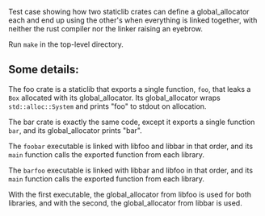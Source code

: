 Test case showing how two staticlib crates can define a global_allocator each
and end up using the other's when everything is linked together, with neither
the rust compiler nor the linker raising an eyebrow.

Run `make` in the top-level directory.

Some details:
-------------

The foo crate is a staticlib that exports a single function, `foo`, that leaks
a `Box` allocated with its global_allocator. Its global_allocator wraps
`std::alloc::System` and prints "foo" to stdout on allocation.

The bar crate is exactly the same code, except it exports a single function `bar`,
and its global_allocator prints "bar".

The `foobar` executable is linked with libfoo and libbar in that order, and its
`main` function calls the exported function from each library.

The `barfoo` executable is linked with libbar and libfoo in that order, and its
`main` function calls the exported function from each library.

With the first executable, the global_allocator from libfoo is used for both
libraries, and with the second, the global_allocator from libbar is used.
